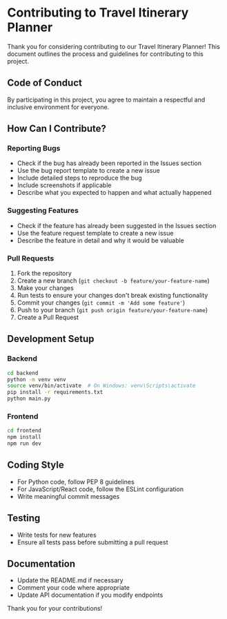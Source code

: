 # Contributing to Travel Itinerary Planner

Thank you for considering contributing to our Travel Itinerary Planner! This document outlines the process and guidelines for contributing to this project.

## Code of Conduct

By participating in this project, you agree to maintain a respectful and inclusive environment for everyone.

## How Can I Contribute?

### Reporting Bugs

- Check if the bug has already been reported in the Issues section
- Use the bug report template to create a new issue
- Include detailed steps to reproduce the bug
- Include screenshots if applicable
- Describe what you expected to happen and what actually happened

### Suggesting Features

- Check if the feature has already been suggested in the Issues section
- Use the feature request template to create a new issue
- Describe the feature in detail and why it would be valuable

### Pull Requests

1. Fork the repository
2. Create a new branch (`git checkout -b feature/your-feature-name`)
3. Make your changes
4. Run tests to ensure your changes don't break existing functionality
5. Commit your changes (`git commit -m 'Add some feature'`)
6. Push to your branch (`git push origin feature/your-feature-name`)
7. Create a Pull Request

## Development Setup

### Backend

```bash
cd backend
python -m venv venv
source venv/bin/activate  # On Windows: venv\Scripts\activate
pip install -r requirements.txt
python main.py
```

### Frontend

```bash
cd frontend
npm install
npm run dev
```

## Coding Style

- For Python code, follow PEP 8 guidelines
- For JavaScript/React code, follow the ESLint configuration
- Write meaningful commit messages

## Testing

- Write tests for new features
- Ensure all tests pass before submitting a pull request

## Documentation

- Update the README.md if necessary
- Comment your code where appropriate
- Update API documentation if you modify endpoints

Thank you for your contributions! 